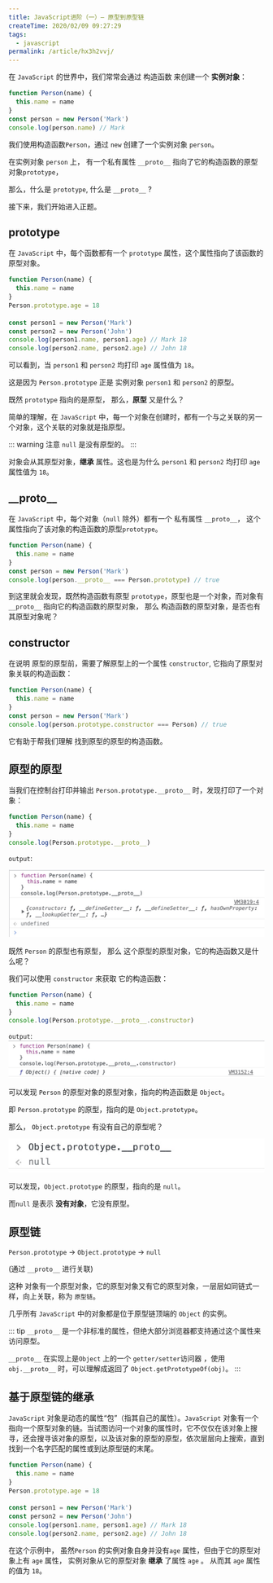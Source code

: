```yaml
---
title: JavaScript进阶（一）— 原型到原型链
createTime: 2020/02/09 09:27:29
tags:
  - javascript
permalink: /article/hx3h2vvj/
---
```


在 `JavaScript` 的世界中，我们常常会通过 构造函数 来创建一个 **实例对象**：

```js
function Person(name) {
  this.name = name
}
const person = new Person('Mark')
console.log(person.name) // Mark
```

我们使用构造函数`Person`，通过 `new` 创建了一个实例对象 `person`。

在实例对象 `person` 上， 有一个私有属性 `__proto__` 指向了它的构造函数的原型对象`prototype`，

那么，什么是 `prototype`, 什么是 `__proto__` ?

接下来，我们开始进入正题。

## prototype

在 `JavaScript` 中，每个函数都有一个 `prototype` 属性，这个属性指向了该函数的原型对象。

```js
function Person(name) {
  this.name = name
}
Person.prototype.age = 18

const person1 = new Person('Mark')
const person2 = new Person('John')
console.log(person1.name, person1.age) // Mark 18
console.log(person2.name, person2.age) // John 18
```

可以看到，当 `person1` 和 `person2` 均打印 `age` 属性值为 `18`。

这是因为 `Person.prototype` 正是 实例对象 `person1` 和 `person2` 的原型。

既然 `prototype` 指向的是原型， 那么，**原型** 又是什么？

简单的理解，在 `JavaScript` 中，每一个对象在创建时，都有一个与之关联的另一个对象，这个关联的对象就是指原型。

::: warning 注意
`null` 是没有原型的。
:::

对象会从其原型对象，**继承** 属性。这也是为什么 `person1` 和 `person2` 均打印 `age` 属性值为 `18`。

## \_\_proto\_\_

在 `JavaScript` 中，每个对象（`null` 除外）都有一个 私有属性 `__proto__`，
这个属性指向了该对象的构造函数的原型`prototype`。

```js
function Person(name) {
  this.name = name
}
const person = new Person('Mark')
console.log(person.__proto__ === Person.prototype) // true
```

到这里就会发现，既然构造函数有原型 `prototype`，原型也是一个对象，而对象有 `__proto__` 指向它的构造函数的原型对象，
那么 构造函数的原型对象，是否也有其原型对象呢？

## constructor

在说明 原型的原型前，需要了解原型上的一个属性 `constructor`, 它指向了原型对象关联的构造函数：

```js
function Person(name) {
  this.name = name
}
const person = new Person('Mark')
console.log(person.prototype.constructor === Person) // true
```

它有助于帮我们理解 找到原型的原型的构造函数。

## 原型的原型

当我们在控制台打印并输出 `Person.prototype.__proto__` 时，发现打印了一个对象：

```js
function Person(name) {
  this.name = name
}
console.log(Person.prototype.__proto__)
```

`output`:

![Person.prototype.**proto**](/images/js-prototype-1.png)

既然 `Person` 的原型也有原型， 那么 这个原型的原型对象，它的构造函数又是什么呢？

我们可以使用 `constructor` 来获取 它的构造函数：

```js
function Person(name) {
  this.name = name
}
console.log(Person.prototype.__proto__.constructor)
```

`output`:
![Person.prototype.**proto**.constructor](/images/js-prototype-2.png)

可以发现 `Person` 的原型对象的原型对象，指向的构造函数是 `Object`。

即 `Person.prototype` 的原型，指向的是 `Object.prototype`。

那么， `Object.prototype` 有没有自己的原型呢？

![Object.prototype.**proto**](/images/js-prototype-3.png)

可以发现，`Object.prototype` 的原型，指向的是 `null`。

而`null` 是表示 **没有对象**，它没有原型。

## 原型链

`Person.prototype` -> `Object.prototype` -> `null`

(通过 `__proto__` 进行关联)

这种 对象有一个原型对象，它的原型对象又有它的原型对象，一层层如同链式一样，向上关联，称为 `原型链`。

几乎所有 `JavaScript` 中的对象都是位于原型链顶端的 `Object` 的实例。

::: tip
`__proto__` 是一个非标准的属性，但绝大部分浏览器都支持通过这个属性来访问原型。

`__proto__` 在实现上是`Object` 上的一个 `getter/setter`访问器 ，使用 `obj.__proto__` 时，可以理解成返回了 `Object.getPrototypeOf(obj)`。
:::

## 基于原型链的继承

`JavaScript` 对象是动态的属性“包”（指其自己的属性）。`JavaScript` 对象有一个指向一个原型对象的链。当试图访问一个对象的属性时，它不仅仅在该对象上搜寻，还会搜寻该对象的原型，以及该对象的原型的原型，依次层层向上搜索，直到找到一个名字匹配的属性或到达原型链的末尾。

```js
function Person(name) {
  this.name = name
}
Person.prototype.age = 18

const person1 = new Person('Mark')
const person2 = new Person('John')
console.log(person1.name, person1.age) // Mark 18
console.log(person2.name, person2.age) // John 18
```

在这个示例中， 虽然`Person` 的实例对象自身并没有`age` 属性，但由于它的原型对象上有 `age` 属性，
实例对象从它的原型对象 **继承** 了属性 `age` 。 从而其 `age` 属性的值为 `18`。
